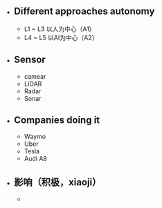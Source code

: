 - ## Different approaches autonomy
	- L1 ~ L3 以人为中心（A1）
	- L4 ~ L5 以AI为中心（A2）

- ## Sensor
	- camear
	- LIDAR
	- Radar
	- Sonar

- ## Companies doing it
	- Waymo
	- Uber
	- Tesla
	- Audi A8

- ## 影响（积极，xiaoji） 
	- 
<!--stackedit_data:
eyJoaXN0b3J5IjpbMjAwMjUyNDc1NCwtMTI5NzM1NjEzOSwxMz
E0NDI1ODIwXX0=
-->